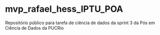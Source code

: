 # mvp_rafael_hess_IPTU_POA
Repositório público para tarefa de ciência de dados da sprint 3 da Pós em Ciência de Dados da PUCRio
